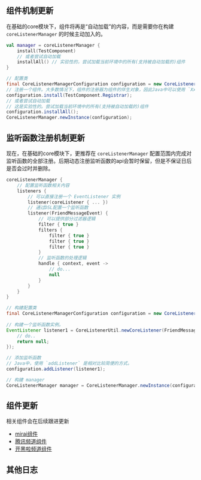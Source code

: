 ## 组件机制更新
在基础的core模块下，组件将再是“自动加载”的内容，而是需要你在构建 `coreListenerManager` 的时候主动加入的。
```kotlin
val manager = coreListenerManager {
    install(TestComponent)
    // 或者尝试自动加载
    installAll() // 实验性的，尝试加载当前环境中的所有(支持被自动加载的)组件
}
```

```java
// 配置类
final CoreListenerManagerConfiguration configuration = new CoreListenerManagerConfiguration();
// 注册一个组件。大多数情况下，组件的注册器为组件的伴生对象，因此Java中可以使用 `XxxComponent.Registrar`(或者`XxxComponent.Companion`等)
configuration.install(TestComponent.Registrar);
// 或者尝试自动加载
// 这是实验性的。尝试加载当前环境中的所有(支持被自动加载的)组件
configuration.installAll(); 
CoreListenerManager.newInstance(configuration);
```

## 监听函数注册机制更新
现在，在基础的core模块下，更推荐在 `coreListenerManager` 配置范围内完成对监听函数的全部注册。后期动态注册监听函数的api会暂时保留，但是不保证日后是否会过时并删除。
```kotlin
coreListenerManager {
    // 配置监听函数相关内容
    listeners {
        // 可以直接注册一个 EventListener 实例
        listener(coreListener { ... })
        // 通过DSL配置一个监听函数
        listener(FriendMessageEvent) {
            // 可以提供部分过滤器逻辑
            filter { true }
            filters {
                filter { true }
                filter { true }
                filter { true }
            }
            // 监听函数的处理逻辑
            handle { context, event ->
                // do...
                null
            }
        }
    }
}
```

```java
// 构建配置类
final CoreListenerManagerConfiguration configuration = new CoreListenerManagerConfiguration();
        
// 构建一个监听函数实例。
EventListener listener1 = CoreListenerUtil.newCoreListener(FriendMessageEvent.Key, (context, event) -> {
    // do..
    return null;
});

// 添加监听函数
// Java中，使用 `addListener` 是相对比较简便的方式。
configuration.addListener(listener1);

// 构建 manager
CoreListenerManager manager = CoreListenerManager.newInstance(configuration);

```



## 组件更新
相关组件会在后续跟进更新
- [mirai组件](https://github.com/simple-robot/simbot-component-mirai/releases)
- [腾讯频道组件](https://github.com/simple-robot/simbot-component-tencent-guild/releases)
- [开黑啦频道组件](https://github.com/simple-robot/simbot-component-kaiheila/releases)

## 其他日志
